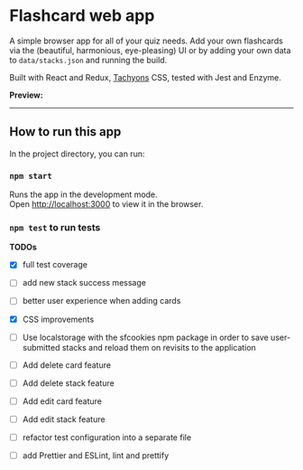 # Flashcard web app

A simple browser app for all of your quiz needs. Add your own flashcards via the (beautiful, harmonious, eye-pleasing) UI or by adding your own data to `data/stacks.json` and running the build. 

Built with React and Redux, [Tachyons](http://tachyons.io/) CSS, tested with Jest and Enzyme.

**Preview:**



     
---

## How to run this app

In the project directory, you can run:

### `npm start`

Runs the app in the development mode.<br>
Open [http://localhost:3000](http://localhost:3000) to view it in the browser.


### `npm test` to run tests
   
**TODOs**

- [x] full test coverage
- [ ] add new stack success message
- [ ] better user experience when adding cards
- [x] CSS improvements
- [ ] Use localstorage with the sfcookies npm package in order to save user-submitted stacks and reload them on revisits to the application
- [ ] Add delete card feature
- [ ] Add delete stack feature
- [ ] Add edit card feature
- [ ] Add edit stack feature
- [ ] refactor test configuration into a separate file
- [ ] add Prettier and ESLint, lint and prettify


